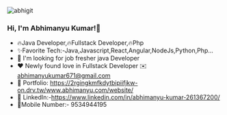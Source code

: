 
![abhigit](https://user-images.githubusercontent.com/58160340/153741084-6c32ee51-882a-4144-b6ee-575222520411.jpg)
###    Hi, I'm Abhimanyu Kumar!👋
 - 🔥Java Developer,🔥Fullstack Developer,🔥Php
 - ✨Favorite Tech:-Java,Javascript,React,Angular,NodeJs,Python,Php...
  -  🤔 I'm looking for job fresher java Developer
 -  ❤️ Newly found love in Fullstack Developer
     ✉️ abhimanyukumar671@gmail.com
  -   🎨 Portfolio: https://2rgingkmfkdytbipiifjkw-on.drv.tw/www.abhimanyu.com/website/
  - 💼 LinkedIn:-https://www.linkedin.com/in/abhimanyu-kumar-261367200/
  -  📱Mobile Number:- 9534944195
  
 

<!--
**Abhimanyukumar-lab/Abhimanyukumar-lab** is a ✨ _special_ ✨ repository because its `README.md` (this file) appears on your GitHub profile.

Here are some ideas to get you started:

- 🔭 I’m currently working on ...
- 🌱 I’m currently learning ...
- 👯 I’m looking to collaborate on ...
- 🤔 I’m looking for help with ...
- 💬 Ask me about ...
- 📫 How to reach me: ...
- 😄 Pronouns: ...
- ⚡ Fun fact: ...
-->

